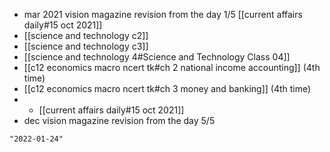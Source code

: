 - mar 2021 vision magazine revision from the day 1/5
[[current affairs daily#15 oct 2021]]
- [[science and technology c2]]
- [[science and technology c3]]
- [[science and technology 4#Science and Technology Class 04]]
- [[c12 economics macro ncert tk#ch 2 national income accounting]] (4th time)
- [[c12 economics macro ncert tk#ch 3 money and banking]] (4th time)
- - [[current affairs daily#15 oct 2021]]
- dec vision magazine revision from the day 5/5

```query 2021-10-16 21:57
"2022-01-24"
```